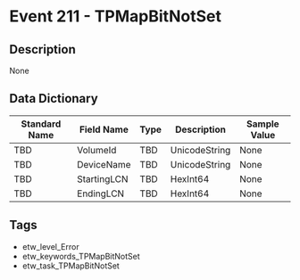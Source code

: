 # Event 211 - TPMapBitNotSet

## Description
None

## Data Dictionary
|Standard Name|Field Name|Type|Description|Sample Value|
|---|---|---|---|---|
|TBD|VolumeId|TBD|UnicodeString|None|None|
|TBD|DeviceName|TBD|UnicodeString|None|None|
|TBD|StartingLCN|TBD|HexInt64|None|None|
|TBD|EndingLCN|TBD|HexInt64|None|None|

## Tags
* etw_level_Error
* etw_keywords_TPMapBitNotSet
* etw_task_TPMapBitNotSet